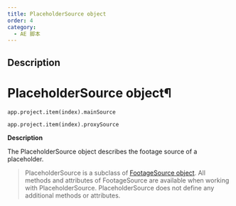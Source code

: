 ```yaml
---
title: PlaceholderSource object
order: 4
category:
  - AE 脚本
---
```


## Description

# PlaceholderSource object¶

`app.project.item(index).mainSource`

`app.project.item(index).proxySource`

**Description**

The PlaceholderSource object describes the footage source of a placeholder.

> PlaceholderSource is a subclass of [FootageSource
> object](footagesource.html#footagesource). All methods and attributes of
> FootageSource are available when working with PlaceholderSource.
> PlaceholderSource does not define any additional methods or attributes.
